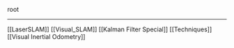 root
****
[[LaserSLAM]]
[[Visual_SLAM]]
[[Kalman Filter Special]]
[[Techniques]]
[[Visual Inertial Odometry]]
